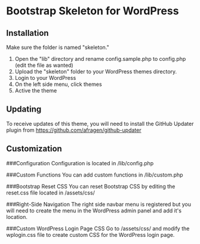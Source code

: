 Bootstrap Skeleton for WordPress
================================

Installation
------------

Make sure the folder is named "skeleton."

1) Open the "lib" directory and rename config.sample.php to config.php (edit the file as wanted)
2) Upload the "skeleton" folder to your WordPress themes directory.
3) Login to your WordPress
4) On the left side menu, click themes
5) Active the theme

Updating
--------

To receive updates of this theme, you will need to install the GitHub Updater plugin from https://github.com/afragen/github-updater

Customization
-------------

###Configuration
Configuration is located in /lib/config.php

###Custom Functions
You can add custom functions in /lib/custom.php

###Bootstrap Reset CSS
You can reset Bootstrap CSS by editing the reset.css file located in /assets/css/

###Right-Side Navigation
The right side navbar menu is registered but you will need to create the menu in the WordPress admin panel and add it's location.

###Custom WordPress Login Page CSS
Go to /assets/css/ and modify the wplogin.css file to create custom CSS for the WordPress login page.
